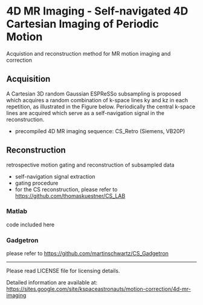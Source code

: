 # 4D MR Imaging - Self-navigated 4D Cartesian Imaging of Periodic Motion
Acquistion and reconstruction method for MR motion imaging and correction

## Acquisition
A Cartesian 3D random Gaussian ESPReSSo subsampling is proposed which acquires a random combination of k-space lines ky and kz in each repetition, as illustrated in the Figure below. Periodically the central k-space lines are acquired which serve as a self-navigation signal in the reconstruction.
- precompiled 4D MR imaging sequence: CS_Retro (Siemens, VB20P)

## Reconstruction
retrospective motion gating and reconstruction of subsampled data
- self-navigation signal extraction
- gating procedure
- for the CS reconstruction, please refer to https://github.com/thomaskuestner/CS_LAB
### Matlab 
code included here
### Gadgetron
please refer to https://github.com/martinschwartz/CS_Gadgetron

--------------------------------------------------------
Please read LICENSE file for licensing details.

Detailed information are available at:
https://sites.google.com/site/kspaceastronauts/motion-correction/4d-mr-imaging
